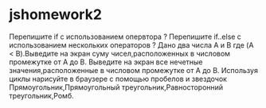 # jshomework2
Перепишите if c использованием опервтора ?
Перепишите if..else c использованием нескольких  операторов ?
Дано два числа A и B где (A < B).Выведите на экран суму чисел,расположенных в числовом промежутке от A до В.
Выведите на экран все нечетные значения,расположенные в числовом промежутке от А до В.
Используя циклы нарисуйте в браузере с помощью пробелов и звездочок Прямоугольник,Прямоугольный треугольник,Равносторонний треугольник,Ромб.
